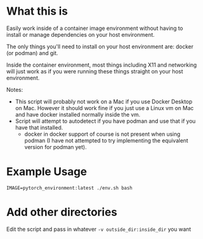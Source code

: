 # What this is

Easily work inside of a container image environment without having to install or manage dependencies on your host environment.

The only things you'll need to install on your host environment are: docker (or podman) and git.

Inside the container environment, most things including X11 and networking will just work as if you were running these things straight on your host environment.

Notes:
   * This script will probably not work on a Mac if you use Docker Desktop on Mac. However it should work fine if you just use a Linux vm on Mac and have docker installed normally inside the vm.
   * Script will attempt to autodetect if you have podman and use that if you have that installed.
      * docker in docker support of course is not present when using podman (I have not attempted to try implementing the equivalent version for podman yet).


# Example Usage

`IMAGE=pytorch_environment:latest ./env.sh bash`

# Add other directories

Edit the script and pass in whatever `-v outside_dir:inside_dir` you want
